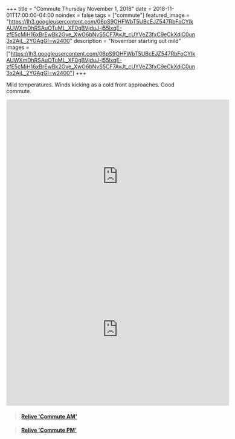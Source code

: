 +++
title =  "Commute Thursday November 1, 2018"
date = 2018-11-01T17:00:00-04:00
noindex = false
tags = ["commute"]
featured_image = "https://lh3.googleusercontent.com/06pS9OHFWbT5UBcEJZ547RbFoCYIkAUWXmDhRSAuOTuML_XF0gBVjduJ-j55lxqE-zfE5cMjH16xBrEwBk2Gve_XwO6bNvS5CF7AvJt_cUYVeZ3fxC9eCkXdjC0un3x2AiL_2YGAgGI=w2400"
description = "November starting out mild"
images = ["https://lh3.googleusercontent.com/06pS9OHFWbT5UBcEJZ547RbFoCYIkAUWXmDhRSAuOTuML_XF0gBVjduJ-j55lxqE-zfE5cMjH16xBrEwBk2Gve_XwO6bNvS5CF7AvJt_cUYVeZ3fxC9eCkXdjC0un3x2AiL_2YGAgGI=w2400"]
+++

Mild temperatures. Winds kicking as a cold front approaches. Good commute.

<iframe height='405' width='590' frameborder='0' allowtransparency='true' scrolling='no' src='https://www.strava.com/activities/1939067469/embed/fbee7f94e09d2b59cd7f4a2a17961bfda27235d4'></iframe>


<iframe height='405' width='590' frameborder='0' allowtransparency='true' scrolling='no' src='https://www.strava.com/activities/1940216580/embed/e2f107c7d9f05fcc17a89b0cf24e5bf507d741b9'></iframe>


<blockquote class="embedly-card" data-card-controls="0" data-card-key="f1631a41cb254ca5b035dc5747a5bd75"><h4><a href="https://www.relive.cc/view/1939067469?r=embed-site">Relive 'Commute AM'</a></h4></blockquote>
        <script async src="https://cdn.embedly.com/widgets/platform.js" charset="UTF-8"></script>

<blockquote class="embedly-card" data-card-controls="0" data-card-key="f1631a41cb254ca5b035dc5747a5bd75"><h4><a href="https://www.relive.cc/view/1940216580?r=embed-site">Relive 'Commute PM'</a></h4></blockquote>
      <script async src="https://cdn.embedly.com/widgets/platform.js" charset="UTF-8"></script>
